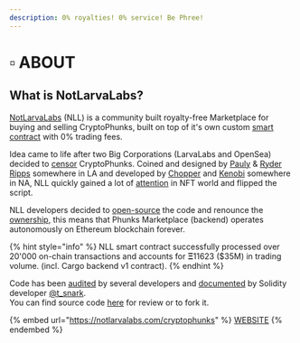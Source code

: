 ```yaml
---
description: 0% royalties! 0% service! Be Phree!
---
```


# ▫ ABOUT

## What is NotLarvaLabs?

[NotLarvaLabs](https://twitter.com/NotLarvaLabs) (NLL) is a community built royalty-free Marketplace for buying and selling CryptoPhunks, built on top of it's own custom [smart contract](https://etherscan.io/address/0xd6c037bE7FA60587e174db7A6710f7635d2971e7#code) with 0% trading fees.

Idea came to life after two Big Corporations (LarvaLabs and OpenSea) decided to [censor](https://twitter.com/CryptoPhunks/status/1415001685986922499?s=20\&t=zjOQE\_RXmdF6MuXAK4lCcg) CryptoPhunks. Coined and designed by [Pauly](https://twitter.com/Pauly0x) & [Ryder Ripps](https://twitter.com/ryder\_ripps) somewhere in LA and developed by [Chopper](https://twitter.com/chopper\_\_dad) and [Kenobi](https://twitter.com/OG\_Kenobi\_Hello) somewhere in NA, NLL quickly gained a lot of [attention](../../social-media/media/threads.md) in NFT world and flipped the script.

NLL developers decided to [open-source](https://github.com/Crypto-Phunks/CryptoPhunksMarket) the code and renounce the [ownership](https://twitter.com/NotLarvaLabs/status/1503576060448985089?s=20\&t=Tbap3ogy88gjcQXn\_DGRYQ), this means that Phunks Marketplace (backend) operates autonomously on Ethereum blockchain forever.

{% hint style="info" %}
NLL smart contract successfully processed over 20'000 on-chain transactions and accounts for **Ξ**11623 ($35M) in trading volume. (incl. Cargo backend v1 contract).
{% endhint %}

Code has been [audited](https://github.com/Crypto-Phunks/CryptoPhunksMarket/blob/main/zMarketplaceAudit.pdf) by several developers and [documented](https://github.com/Crypto-Phunks/CryptoPhunksMarket/blob/main/zMarketplaceAudit.pdf) by Solidity developer [@t\_snark](https://twitter.com/t\_snark).\
You can find source code [here](../../resources/links.md#smart-contract) for review or to fork it.

{% embed url="https://notlarvalabs.com/cryptophunks" %}
[WEBSITE](https://notlarvalabs.com/cryptophunks)
{% endembed %}
